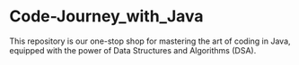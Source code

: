 # Code-Journey_with_Java
This repository is our one-stop shop for mastering the art of coding in Java, equipped with the power of Data Structures and Algorithms (DSA).
